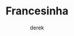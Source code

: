 ---
layout: post
title: "Francesinha"
type: ["almoço"]
permalink: /Francesinha/
description: "Vegan kebab with jaca or pleurothus"
image: "/assets/img/francesinha.jpg"
serve: 2
author: derek
ingredients: >
  A banana is an edible fruit – botanically a berry – produced by several
  kinds of large herbaceous flowering plants in the genus Musa.
instructions: >
  In some countries, bananas used for cooking may be called "plantains",
  distinguishing them from dessert bananas. The fruit is variable in size,
  color, and firmness, but is usually elongated and curved, with soft
  flesh rich in starch covered with a rind, which may be green, yellow,
  red, purple, or brown when ripe.
---